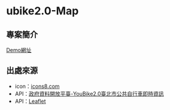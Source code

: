 # ubike2.0-Map

## 專案簡介
[Demo網址](https://shiang0504.github.io/ubike-map/)

## 出處來源
* icon：[icons8.com](https://icons8.com/icons/set/bycicle/)
* API：[政府資料開放平臺-YouBike2.0臺北市公共自行車即時資訊](https://data.gov.tw/dataset/137993)
* API：[Leaflet](https://leafletjs.com/)